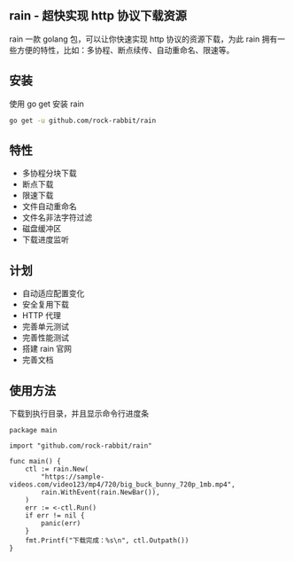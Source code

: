 ## rain - 超快实现 http 协议下载资源

rain 一款 golang 包，可以让你快速实现 http 协议的资源下载，为此 rain 拥有一些方便的特性，比如：多协程、断点续传、自动重命名、限速等。


## 安装

使用 go get 安装 rain

``` sh
go get -u github.com/rock-rabbit/rain
```
 
## 特性

- 多协程分块下载
- 断点下载
- 限速下载
- 文件自动重命名
- 文件名非法字符过滤
- 磁盘缓冲区
- 下载进度监听

## 计划

* 自动适应配置变化
* 安全复用下载
* HTTP 代理
* 完善单元测试
* 完善性能测试
* 搭建 rain 官网
* 完善文档

## 使用方法

下载到执行目录，并且显示命令行进度条

``` golang
package main

import "github.com/rock-rabbit/rain"

func main() {
	ctl := rain.New(
        "https://sample-videos.com/video123/mp4/720/big_buck_bunny_720p_1mb.mp4",
        rain.WithEvent(rain.NewBar()),
    )
	err := <-ctl.Run()
	if err != nil {
		panic(err)
	}
	fmt.Printf("下载完成：%s\n", ctl.Outpath())
}
```